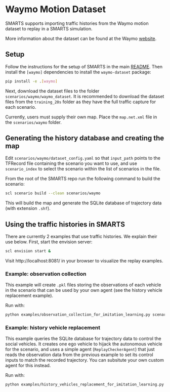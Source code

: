 # Waymo Motion Dataset

SMARTS supports importing traffic histories from the Waymo motion dataset to replay in a SMARTS simulation.

More information about the dataset can be found at the Waymo [website](https://waymo.com/open/data/motion/).

## Setup

Follow the instructions for the setup of SMARTS in the main [README](https://github.com/huawei-noah/SMARTS/). Then install the `[waymo]` dependencies to install the `waymo-dataset` package:

```bash
pip install -e .[waymo]
```

Next, download the dataset files to the folder `scenarios/waymo/waymo_dataset`. It is recommended to download the dataset files from the `training_20s` folder as they have the full traffic capture for each scenario.

Currently, users must supply their own map. Place the `map.net.xml` file in the `scenarios/waymo` folder.

## Generating the history database and creating the map

Edit `scenarios/waymo/dataset_config.yaml` so that `input_path` points to the TFRecord file containing the scenario you want to use, and use `scenario_index` to select the scenario within the list of scenarios in the file.

From the root of the SMARTS repo run the following command to build the scenario:

```bash
scl scenario build --clean scenarios/waymo
```

This will build the map and generate the SQLite database of trajectory data (with extension `.shf`).

## Using the traffic histories in SMARTS

There are currently 2 examples that use traffic histories. We explain their use below. First, start the envision server:

```bash
scl envision start &
```

Visit http://localhost:8081/ in your browser to visualize the replay examples.

### Example: observation collection

This example will create `.pkl` files storing the observations of each vehicle in the scenario that can be used by your own agent (see the history vehicle replacement example).

Run with:

```bash
python examples/observation_collection_for_imitation_learning.py scenarios/waymo
```

### Example: history vehicle replacement

This example queries the SQLite database for trajectory data to control the social vehicles. It creates one ego vehicle to hijack the autonomous vehicle for the scenario, and uses a simple agent (`ReplayCheckerAgent`) that just reads the observation data from the previous example to set its control inputs to match the recorded trajectory. You can subsitute your own custom agent for this instead.

Run with:

```bash
python examples/history_vehicles_replacement_for_imitation_learning.py --episodes=1 -d=waymo scenarios/waymo
```

